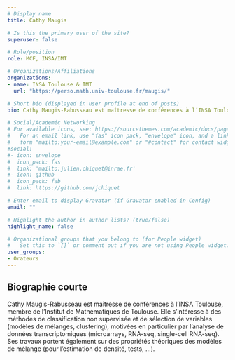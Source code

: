 ```yaml
---
# Display name
title: Cathy Maugis

# Is this the primary user of the site?
superuser: false

# Role/position
role: MCF, INSA/IMT

# Organizations/Affiliations
organizations:
- name: INSA Toulouse & IMT
  url: "https://perso.math.univ-toulouse.fr/maugis/"

# Short bio (displayed in user profile at end of posts)
bio: Cathy Maugis-Rabusseau est maîtresse de conférences à l’INSA Toulouse, membre de l’Institut de Mathématiques de Toulouse

# Social/Academic Networking
# For available icons, see: https://sourcethemes.com/academic/docs/page-builder/#icons
#   For an email link, use "fas" icon pack, "envelope" icon, and a link in the
#   form "mailto:your-email@example.com" or "#contact" for contact widget.
#social:
#- icon: envelope
#  icon_pack: fas
#  link: 'mailto:julien.chiquet@inrae.fr'
#- icon: github
#  icon_pack: fab
#  link: https://github.com/jchiquet

# Enter email to display Gravatar (if Gravatar enabled in Config)
email: ""

# Highlight the author in author lists? (true/false)
highlight_name: false

# Organizational groups that you belong to (for People widget)
#   Set this to `[]` or comment out if you are not using People widget.
user_groups:
- Orateurs
---
```


## Biographie courte

Cathy Maugis-Rabusseau est maîtresse de conférences à l’INSA Toulouse, membre de l’Institut de Mathématiques de Toulouse. Elle s’intéresse à des méthodes de classification non supervisée et de sélection de variables (modèles de mélanges, clustering), motivées en particulier par l’analyse de données transcriptomiques (microarrays, RNA-seq, single-cell RNA-seq). Ses travaux portent également sur des propriétés théoriques des modèles de mélange (pour l’estimation de densité, tests, ...).
